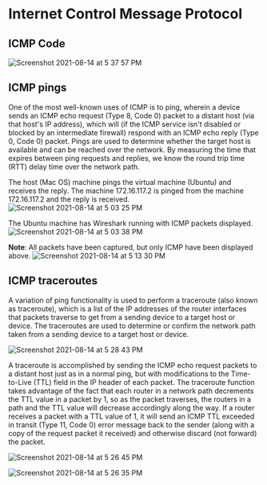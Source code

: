 # Internet Control Message Protocol


## ICMP Code

![Screenshot 2021-08-14 at 5 37 57 PM](https://user-images.githubusercontent.com/42912140/129445972-997ed166-db03-4975-97ef-ee86af8d533d.png)

## ICMP pings
One of the most well-known uses of ICMP is to ping, wherein a device sends an ICMP echo request (Type 8, Code 0) packet to a 
distant host (via that host's IP address), which will (if the ICMP service isn't disabled or blocked by an intermediate firewall) 
respond with an ICMP echo reply (Type 0, Code 0) packet. Pings are
used to determine whether the target host is available and can be reached over the network. By measuring the time that expires 
between ping requests and replies, we know the round trip time (RTT) delay time over the network path.

The host (Mac OS) machine pings the virtual machine (Ubuntu) and receives the reply. The machine 172.16.117.2 is pinged from the machine 172.16.117.2 and the reply is received.
![Screenshot 2021-08-14 at 5 03 25 PM](https://user-images.githubusercontent.com/42912140/129445159-a0eaf63b-84e3-4705-b41d-a4da46174220.png)


The Ubuntu machine has Wireshark running with ICMP packets displayed.
![Screenshot 2021-08-14 at 5 03 38 PM](https://user-images.githubusercontent.com/42912140/129445205-fb9d2293-c54e-4232-a910-27da59bbdd6a.png)


**Note**: All packets have been captured, but only ICMP have been displayed above.
![Screenshot 2021-08-14 at 5 13 30 PM](https://user-images.githubusercontent.com/42912140/129445220-dc255250-c1a4-49d1-a0e8-44ac6580a472.png)


## ICMP traceroutes
A variation of ping functionality is used to perform a traceroute (also known as traceroute), which is a list of the IP addresses of the router interfaces that packets traverse to get from a sending device to a target host or device. The traceroutes are used to determine or confirm the network path taken from a sending device to a target host or device.


![Screenshot 2021-08-14 at 5 28 43 PM](https://user-images.githubusercontent.com/42912140/129445612-79ac0ca1-0b63-4647-8aee-004bb2a6904f.png)


A traceroute is accomplished by sending the ICMP echo request packets to a distant host just as in a normal ping, but with modifications to the Time-to-Live (TTL)
field in the IP header of each packet. The traceroute function takes advantage of
the fact that each router in a network path decrements the TTL value in a packet by 1, so as the packet traverses, the routers in a path and the TTL value will decrease accordingly along the way. If a router receives a packet with a TTL value of 1, it will send an ICMP TTL exceeded in transit (Type 11, Code 0) error message back to the sender (along with a copy of the request packet it received) and otherwise discard (not forward) the packet.



![Screenshot 2021-08-14 at 5 26 45 PM](https://user-images.githubusercontent.com/42912140/129445601-a022b7e8-b35d-4968-839e-7074e321b1b0.png)

![Screenshot 2021-08-14 at 5 26 35 PM](https://user-images.githubusercontent.com/42912140/129445573-0fd33c8a-3755-4d1d-af38-c52f288ffb32.png)




